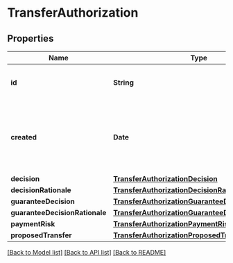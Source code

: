 # TransferAuthorization

## Properties
Name | Type | Description | Notes
------------ | ------------- | ------------- | -------------
**id** | **String** | Plaid’s unique identifier for a transfer authorization. | 
**created** | **Date** | The datetime representing when the authorization was created, in the format &#x60;2006-01-02T15:04:05Z&#x60;. | 
**decision** | [**TransferAuthorizationDecision**](TransferAuthorizationDecision.md) |  | 
**decisionRationale** | [**TransferAuthorizationDecisionRationale**](TransferAuthorizationDecisionRationale.md) |  | 
**guaranteeDecision** | [**TransferAuthorizationGuaranteeDecision**](TransferAuthorizationGuaranteeDecision.md) |  | 
**guaranteeDecisionRationale** | [**TransferAuthorizationGuaranteeDecisionRationale**](TransferAuthorizationGuaranteeDecisionRationale.md) |  | 
**paymentRisk** | [**TransferAuthorizationPaymentRisk**](TransferAuthorizationPaymentRisk.md) |  | 
**proposedTransfer** | [**TransferAuthorizationProposedTransfer**](TransferAuthorizationProposedTransfer.md) |  | 

[[Back to Model list]](../README.md#documentation-for-models) [[Back to API list]](../README.md#documentation-for-api-endpoints) [[Back to README]](../README.md)


